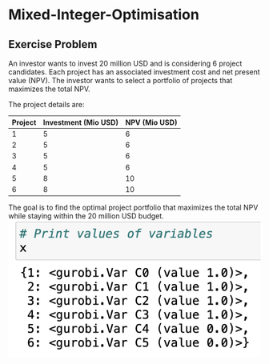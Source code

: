 # Mixed-Integer-Optimisation
## Exercise Problem

An investor wants to invest 20 million USD and is considering 6 project candidates. Each project has an associated investment cost and net present value (NPV). The investor wants to select a portfolio of projects that maximizes the total NPV.

The project details are:

| Project | Investment (Mio USD) | NPV (Mio USD) |
| --- | --- | --- |
| 1 | 5 | 6 |
| 2 | 5 | 6 |  
| 3 | 5 | 6 |
| 4 | 5 | 6 |
| 5 | 8 | 10 |
| 6 | 8 | 10 |

The goal is to find the optimal project portfolio that maximizes the total NPV while staying within the 20 million USD budget.
![Alt Text](./image.png)
